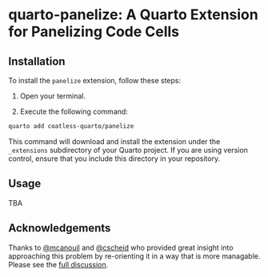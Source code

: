 # quarto-panelize: A Quarto Extension for Panelizing Code Cells

## Installation

To install the `panelize` extension, follow these steps:

1. Open your terminal.

2. Execute the following command:

```bash
quarto add coatless-quarto/panelize
```

This command will download and install the extension under the `_extensions` subdirectory of your Quarto project. If you are using version control, ensure that you include this directory in your repository.

## Usage

TBA

## Acknowledgements

Thanks to [@mcanouil](https://github.com/mcanouil) and [@cscheid](https://github.com/cscheid) who provided great insight into approaching this problem by re-orienting it in a way that is more managable. Please see the [full discussion](https://github.com/quarto-dev/quarto-cli/discussions/9646).
